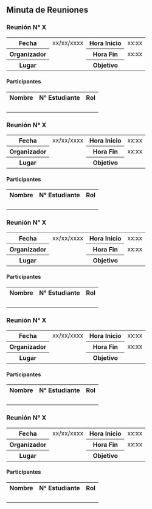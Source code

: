 ## Minuta de Reuniones

### Reunión N° X
<table>
	<tr>
	    <th>Fecha</th>
	    <td>xx/xx/xxxx</td>
	    <th>Hora Inicio</th>
        <td>xx:xx</td>   
	</tr >
	<tr >
	    <th>Organizador</th>
	    <td></td>
	    <th>Hora Fin</th>
        <td>xx:xx</td>   
	</tr>
	<tr>
	    <th>Lugar</th>
        <td></td>
	    <th>Objetivo</th>
	    <td></td>
	</tr>
</table>

#### Participantes 

<table>
	<tr>
        <th>Nombre</th>
        <th>N° Estudiante</th>
        <th>Rol</th>
	</tr>
	<tr>
	    <td></td>
	    <td></td>
        <td></td>
	</tr>
	<tr>
	    <td></td>
	    <td></td>
        <td></td>
	</tr>
	<tr>
	    <td></td>
	    <td></td>
        <td></td>
	</tr>
	<tr>
	    <td></td>
	    <td></td>
        <td></td>
	</tr>
</table>

### Reunión N° X

<table>
	<tr>
	    <th>Fecha</th>
	    <td>xx/xx/xxxx</td>
	    <th>Hora Inicio</th>
        <td>xx:xx</td>   
	</tr >
	<tr >
	    <th>Organizador</th>
	    <td></td>
	    <th>Hora Fin</th>
        <td>xx:xx</td>   
	</tr>
	<tr>
	    <th>Lugar</th>
        <td></td>
	    <th>Objetivo</th>
	    <td></td>
	</tr>
</table>

#### Participantes 

<table>
	<tr>
        <th>Nombre</th>
        <th>N° Estudiante</th>
        <th>Rol</th>
	</tr>
	<tr>
	    <td></td>
	    <td></td>
        <td></td>
	</tr>
	<tr>
	    <td></td>
	    <td></td>
        <td></td>
	</tr>
	<tr>
	    <td></td>
	    <td></td>
        <td></td>
	</tr>
	<tr>
	    <td></td>
	    <td></td>
        <td></td>
	</tr>
</table>

### Reunión N° X

<table>
	<tr>
	    <th>Fecha</th>
	    <td>xx/xx/xxxx</td>
	    <th>Hora Inicio</th>
        <td>xx:xx</td>   
	</tr >
	<tr >
	    <th>Organizador</th>
	    <td></td>
	    <th>Hora Fin</th>
        <td>xx:xx</td>   
	</tr>
	<tr>
	    <th>Lugar</th>
        <td></td>
	    <th>Objetivo</th>
	    <td></td>
	</tr>
</table>

#### Participantes 

<table>
	<tr>
        <th>Nombre</th>
        <th>N° Estudiante</th>
        <th>Rol</th>
	</tr>
	<tr>
	    <td></td>
	    <td></td>
        <td></td>
	</tr>
	<tr>
	    <td></td>
	    <td></td>
        <td></td>
	</tr>
	<tr>
	    <td></td>
	    <td></td>
        <td></td>
	</tr>
	<tr>
	    <td></td>
	    <td></td>
        <td></td>
	</tr>
</table>


### Reunión N° X

<table>
	<tr>
	    <th>Fecha</th>
	    <td>xx/xx/xxxx</td>
	    <th>Hora Inicio</th>
        <td>xx:xx</td>   
	</tr >
	<tr >
	    <th>Organizador</th>
	    <td></td>
	    <th>Hora Fin</th>
        <td>xx:xx</td>   
	</tr>
	<tr>
	    <th>Lugar</th>
        <td></td>
	    <th>Objetivo</th>
	    <td></td>
	</tr>
</table>

#### Participantes 

<table>
	<tr>
        <th>Nombre</th>
        <th>N° Estudiante</th>
        <th>Rol</th>
	</tr>
	<tr>
	    <td></td>
	    <td></td>
        <td></td>
	</tr>
	<tr>
	    <td></td>
	    <td></td>
        <td></td>
	</tr>
	<tr>
	    <td></td>
	    <td></td>
        <td></td>
	</tr>
	<tr>
	    <td></td>
	    <td></td>
        <td></td>
	</tr>
</table>


### Reunión N° X

<table>
	<tr>
	    <th>Fecha</th>
	    <td>xx/xx/xxxx</td>
	    <th>Hora Inicio</th>
        <td>xx:xx</td>   
	</tr >
	<tr >
	    <th>Organizador</th>
	    <td></td>
	    <th>Hora Fin</th>
        <td>xx:xx</td>   
	</tr>
	<tr>
	    <th>Lugar</th>
        <td></td>
	    <th>Objetivo</th>
	    <td></td>
	</tr>
</table>

#### Participantes 

<table>
	<tr>
        <th>Nombre</th>
        <th>N° Estudiante</th>
        <th>Rol</th>
	</tr>
	<tr>
	    <td></td>
	    <td></td>
        <td></td>
	</tr>
	<tr>
	    <td></td>
	    <td></td>
        <td></td>
	</tr>
	<tr>
	    <td></td>
	    <td></td>
        <td></td>
	</tr>
	<tr>
	    <td></td>
	    <td></td>
        <td></td>
	</tr>
</table>
